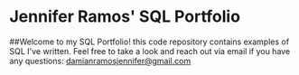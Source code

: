 # Jennifer Ramos' SQL Portfolio

##Welcome to my SQL Portfolio! this code repository contains examples of SQL I've written. Feel free to take a look and reach out via email if you have any questions: damianramosjennifer@gmail.com
